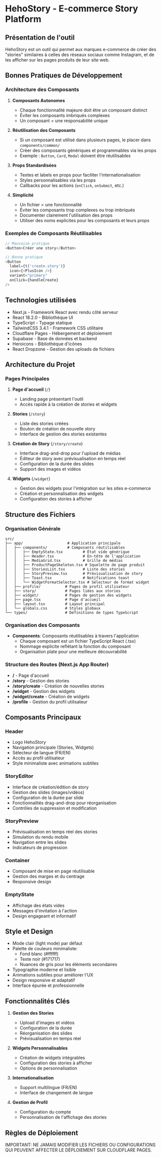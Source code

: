 # HehoStory - E-commerce Story Platform

## Présentation de l'outil
HehoStory est un outil qui permet aux marques e-commerce de créer des "stories" similaires à celles des réseaux sociaux comme Instagram, et de les afficher sur les pages produits de leur site web.

## Bonnes Pratiques de Développement

### Architecture des Composants
1. **Composants Autonomes**
   - Chaque fonctionnalité majeure doit être un composant distinct
   - Éviter les composants imbriqués complexes
   - Un composant = une responsabilité unique

2. **Réutilisation des Composants**
   - Si un composant est utilisé dans plusieurs pages, le placer dans `components/common/`
   - Créer des composants génériques et programmables via les props
   - Exemple : `Button`, `Card`, `Modal` doivent être réutilisables

3. **Props Standardisées**
   - Textes et labels en props pour faciliter l'internationalisation
   - Styles personnalisables via les props
   - Callbacks pour les actions (`onClick`, `onSubmit`, etc.)

4. **Simplicité**
   - Un fichier = une fonctionnalité
   - Éviter les composants trop complexes ou trop imbriqués
   - Documenter clairement l'utilisation des props
   - Utiliser des noms explicites pour les composants et leurs props


### Exemples de Composants Réutilisables
```typescript
// Mauvaise pratique
<Button>Créer une story</Button>

// Bonne pratique
<Button
  label={t('create.story')}
  icon={<PlusIcon />}
  variant="primary"
  onClick={handleCreate}
/>
```

## Technologies utilisées
- Next.js - Framework React avec rendu côté serveur
- React 18.2.0 - Bibliothèque UI
- TypeScript - Typage statique
- TailwindCSS 3.4.1 - Framework CSS utilitaire
- Cloudflare Pages - Hébergement et déploiement
- Supabase - Base de données et backend
- Heroicons - Bibliothèque d'icônes
- React Dropzone - Gestion des uploads de fichiers

## Architecture du Projet

### Pages Principales
1. **Page d'accueil** (`/`)
   - Landing page présentant l'outil
   - Accès rapide à la création de stories et widgets

2. **Stories** (`/story`)
   - Liste des stories créées
   - Bouton de création de nouvelle story
   - Interface de gestion des stories existantes

3. **Création de Story** (`/story/create`)
   - Interface drag-and-drop pour l'upload de médias
   - Éditeur de story avec prévisualisation en temps réel
   - Configuration de la durée des slides
   - Support des images et vidéos

4. **Widgets** (`/widget`)
   - Gestion des widgets pour l'intégration sur les sites e-commerce
   - Création et personnalisation des widgets
   - Configuration des stories à afficher

## Structure des Fichiers

### Organisation Générale
```
src/
├── app/                    # Application principale
│   ├── components/         # Composants réutilisables
│   │   ├── EmptyState.tsx         # État vide générique
│   │   ├── Header.tsx             # En-tête de l'application
│   │   ├── MediaGrid.tsx          # Grille de médias
│   │   ├── ProductPageSkeleton.tsx # Squelette de page produit
│   │   ├── StoriesList.tsx        # Liste des stories
│   │   ├── StoryPreview.tsx       # Prévisualisation de story
│   │   ├── Toast.tsx              # Notifications toast
│   │   └── WidgetFormatSelector.tsx # Sélecteur de format widget
│   ├── profile/           # Pages de profil utilisateur
│   ├── story/             # Pages liées aux stories
│   ├── widget/            # Pages de gestion des widgets
│   ├── page.tsx           # Page d'accueil
│   ├── layout.tsx         # Layout principal
│   └── globals.css        # Styles globaux
└── types/                 # Définitions de types TypeScript

```

### Organisation des Composants
- **Components**: Composants réutilisables à travers l'application
  - Chaque composant est un fichier TypeScript React (.tsx)
  - Nommage explicite reflétant la fonction du composant
  - Organisation plate pour une meilleure découvrabilité

### Structure des Routes (Next.js App Router)
- **/** - Page d'accueil
- **/story** - Gestion des stories
- **/story/create** - Création de nouvelles stories
- **/widget** - Gestion des widgets
- **/widget/create** - Création de widgets
- **/profile** - Gestion du profil utilisateur

## Composants Principaux

### Header
- Logo HehoStory
- Navigation principale (Stories, Widgets)
- Sélecteur de langue (FR/EN)
- Accès au profil utilisateur
- Style minimaliste avec animations subtiles

### StoryEditor
- Interface de création/édition de story
- Gestion des slides (images/vidéos)
- Configuration de la durée par slide
- Fonctionnalités drag-and-drop pour réorganisation
- Contrôles de suppression et modification

### StoryPreview
- Prévisualisation en temps réel des stories
- Simulation du rendu mobile
- Navigation entre les slides
- Indicateurs de progression

### Container
- Composant de mise en page réutilisable
- Gestion des marges et du centrage
- Responsive design

### EmptyState
- Affichage des états vides
- Messages d'invitation à l'action
- Design engageant et informatif

## Style et Design
- Mode clair (light mode) par défaut
- Palette de couleurs minimaliste:
  - Fond blanc (#ffffff)
  - Texte noir (#171717)
  - Nuances de gris pour les éléments secondaires
- Typographie moderne et lisible
- Animations subtiles pour améliorer l'UX
- Design responsive et adaptatif
- Interface épurée et professionnelle

## Fonctionnalités Clés
1. **Gestion des Stories**
   - Upload d'images et vidéos
   - Configuration de la durée
   - Réorganisation des slides
   - Prévisualisation en temps réel

2. **Widgets Personnalisables**
   - Création de widgets intégrables
   - Configuration des stories à afficher
   - Options de personnalisation

3. **Internationalisation**
   - Support multilingue (FR/EN)
   - Interface de changement de langue

4. **Gestion de Profil**
   - Configuration du compte
   - Personnalisation de l'affichage des stories

## Règles de Déploiement
IMPORTANT: NE JAMAIS MODIFIER LES FICHIERS OU CONFIGURATIONS QUI PEUVENT AFFECTER LE DÉPLOIEMENT SUR CLOUDFLARE PAGES.